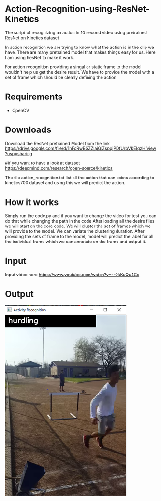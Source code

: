 # Action-Recognition-using-ResNet-Kinetics
The script of recognizing an action in 10 second video using pretrained ResNet on Kinetics dataset

In action recognition we are trying to know what the action is in the clip we have.
There are many pretrained model that makes things easy for us. Here I am using
ResNet to make it work. 

For action recognition providing a singal or static frame to the model wouldn't help
us get the desire result. We have to provide the model with a set of frame which should 
be clearly defining the action.
# Requirements
  - OpenCV
  
# Downloads
Download the ResNet pretrained Model from the link
https://drive.google.com/file/d/1hFcRwBSZZlajGIZspqjPDfUrbVKEIqzH/view?usp=sharing

#If you want to have a look at dataset 
https://deepmind.com/research/open-source/kinetics

The file action_recognition.txt list all the action that can exists according to 
kinetics700 dataset and using this we will predict the action.

# How it works
Simply run the code.py and if you want to change the video for test you can do that while changing the path in the code
After loading all the desire files we will start on the core code.
We will cluster the set of frames which we will provide to the model. We can variate
the clustering duration. After providing the sets of frame to the model, model will
predict the label for all the individual frame which we can annotate on the frame 
and output it.


# input 
Input video here
https://www.youtube.com/watch?v=--0kKuQu4Gs

# Output
![](https://github.com/TalhaSheikh-dev/Action-Recognition-using-ResNet-Kinetics/blob/main/image/predict.PNG)
